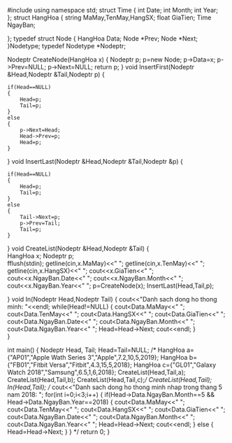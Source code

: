 #include<iostream>
using namespace std;
struct Time
{
	int Date;
	int Month;
	int Year;	
};
struct HangHoa
{
	string MaMay,TenMay,HangSX;
	float GiaTien;
	Time NgayBan;
		
};
typedef struct Node
{
	HangHoa Data;
	Node *Prev;
	Node *Next;
}Nodetype;
typedef Nodetype *Nodeptr;

Nodeptr CreateNode(HangHoa x)
{
	Nodeptr p;
	p=new Node;
	p->Data=x;
	p->Prev=NULL;
	p->Next=NULL;
	return p;
}
void InsertFirst(Nodeptr &Head,Nodeptr &Tail,Nodeptr p)
{

	if(Head==NULL)
	{
		Head=p;
		Tail=p;
	}
	else
	{
		p->Next=Head;
		Head->Prev=p;
		Head=p;
	}
}
void InsertLast(Nodeptr &Head,Nodeptr &Tail,Nodeptr &p)
{

	if(Head==NULL)
	{
		Head=p;
		Tail=p;
	}
	else
	{
		Tail->Next=p;
		p->Prev=Tail;
		Tail=p;
	}
}
void CreateList(Nodeptr &Head,Nodeptr &Tail)
{	
	HangHoa x;
	Nodeptr p;	
		fflush(stdin);
		getline(cin,x.MaMay)<<"  ";
		getline(cin,x.TenMay)<<"  ";
		getline(cin,x.HangSX)<<"  ";
		cout<<x.GiaTien<<"  ";
		cout<<x.NgayBan.Date<<"  ";
		cout<<x.NgayBan.Month<<"  ";
		cout<<x.NgayBan.Year<<"  ";
		p=CreateNode(x);
		InsertLast(Head,Tail,p);

}
void In(Nodeptr Head,Nodeptr Tail)
{	cout<<"Danh sach dong ho thong minh: "<<endl;
    while(Head!=NULL)
	{
		cout<<Head->Data.MaMay<<"  ";
		cout<<Head->Data.TenMay<<"  ";
		cout<<Head->Data.HangSX<<"  ";
		cout<<Head->Data.GiaTien<<"  ";
		cout<<Head->Data.NgayBan.Date<<"  ";
		cout<<Head->Data.NgayBan.Month<<"  ";
		cout<<Head->Data.NgayBan.Year<<"  ";
		Head=Head->Next;
		cout<<endl;
	}	
}

int main()
{	Nodeptr Head, Tail;
	Head=Tail=NULL;
/*
	HangHoa a={"AP01","Apple Wath  Series 3","Apple",7.2,10,5,2019};
	HangHoa  b={"FB01","Fitbit Versa","Fitbit",4.3,15,5,2018};
	HangHoa c={"GL01","Galaxy Watch 2018","Samsung",6.5,1,6,2018};
	CreateList(Head,Tail,a);
	CreateList(Head,Tail,b);
	CreateList(Head,Tail,c);*/
	CreateList(Head,Tail);
	In(Head,Tail);
/*
	cout<<"Danh sach dong ho thong minh nhap trong thang 5 nam 2018: ";
	for(int i=0;i<3;i++)
	{
	if(Head->Data.NgayBan.Month==5 && Head->Data.NgayBan.Year==2018)
	{
		cout<<Head->Data.MaMay<<"  ";
		cout<<Head->Data.TenMay<<"  ";
		cout<<Head->Data.HangSX<<"  ";
		cout<<Head->Data.GiaTien<<"  ";
		cout<<Head->Data.NgayBan.Date<<"  ";
		cout<<Head->Data.NgayBan.Month<<"  ";
		cout<<Head->Data.NgayBan.Year<<"  ";
		Head=Head->Next;
		cout<<endl;
	}
	else
	{
		Head=Head->Next;
	}
	}
*/
	return 0;
}
